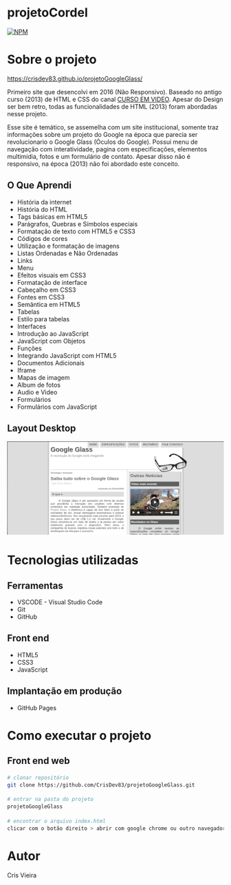 # projetoCordel

[![NPM](https://img.shields.io/npm/l/react)](https://github.com/CrisDev83/projetoInfofilmes/blob/master/LICENCE) 

# Sobre o projeto

https://crisdev83.github.io/projetoGoogleGlass/

Primeiro site que desencolvi em 2016 (Não Responsivo). Baseado no antigo curso (2013) de HTML e CSS do canal [CURSO EM VIDEO](https://www.youtube.com/watch?v=epDCjksKMok&list=PLHz_AreHm4dlAnJ_jJtV29RFxnPHDuk9o). Apesar do Design ser bem retro, todas as funcionalidades de HTML (2013) foram abordadas nesse projeto. 

Esse site é temático, se assemelha com um site institucional, somente traz informações sobre um projeto do Google na época que parecia ser revolucionario o Google Glass (Óculos do Google). Possui menu de navegação com interatividade, pagina com especificações, elementos multimídia, fotos e um formulário de contato. Apesar disso não é responsivo, na época (2013) não foi abordado este conceito.

## O Que Aprendi

- História da internet
- História do HTML
- Tags básicas em HTML5
- Parágrafos, Quebras e Símbolos especiais
- Formatação de texto com HTML5 e CSS3
- Códigos de cores
- Utilização e formatação de imagens
- Listas Ordenadas e Não Ordenadas
- Links
- Menu
- Efeitos visuais em CSS3
- Formatação de interface
- Cabeçalho em CSS3
- Fontes em CSS3
- Semântica em HTML5
- Tabelas
- Estilo para tabelas
- Interfaces
- Introdução ao JavaScript
- JavaScript com Objetos
- Funções
- Integrando JavaScript com HTML5
- Documentos Adicionais
- Iframe
- Mapas de imagem
- Album de fotos
- Audio e Video
- Formulários
- Formulários com JavaScript


## Layout Desktop
![Web 1](https://github.com/CrisDev83/assets-projects/blob/master/googleglass.png)


# Tecnologias utilizadas
## Ferramentas 
- VSCODE - Visual Studio Code
- Git
- GitHub

## Front end
- HTML5
- CSS3
- JavaScript

## Implantação em produção
- GitHub Pages

# Como executar o projeto

## Front end web

```zsh
# clonar repositório
git clone https://github.com/CrisDev83/projetoGoogleGlass.git

# entrar na pasta do projeto
projetoGoogleGlass

# encontrar o arquivo index.html
clicar com o botão direito > abrir com google chrome ou outro navegador

```

# Autor

Cris Vieira


